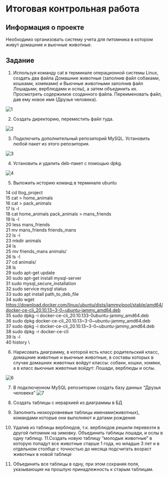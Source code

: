 # Итоговая контрольная работа #

## Информация о проекте ##
Необходимо организовать систему учета для питомника в котором живут
домашние и вьючные животные.

## Задание ##
1. Используя команду cat в терминале операционной системы Linux, создать
   два файла Домашние животные (заполнив файл собаками, кошками,
   хомяками) и Вьючные животными заполнив файл Лошадьми, верблюдами и
   ослы), а затем объединить их. Просмотреть содержимое созданного файла.
   Переименовать файл, дав ему новое имя (Друзья человека).

![1](/home/t/Документы/Itog_project/screens/1.png)

2. Создать директорию, переместить файл туда.

![2](/home/t/Документы/Itog_project/screens/2.png)

3. Подключить дополнительный репозиторий MySQL. Установить любой пакет
   из этого репозитория.

![3](/home/t/Документы/Itog_project/screens/3.png)

4. Установить и удалить deb-пакет с помощью dpkg.

![4](/home/t/Документы/Itog_project/screens/4.png)

5. Выложить историю команд в терминале ubuntu

 14  cd Itog_project \
   15  cat > home_animals \
   16  cat > pack_animals \
   17  ls -l \
   18  cat home_animals pack_animals > mans_friends \
   19  ls -l \
   20  less mans_friends \
   21  mv mans_friends friends_mans \
   22  ls -l \
   23  mkdir animals \
   24  ls \
   25  mv friends_mans animals/ \
   26  ls -l \
   27  cd animals/ \
   28  ls \
   29  sudo apt-get update \
   30  sudo apt-get install mysql-server \
   31  sudo mysql_secure_installation \
   32  sudo service mysql status \
   33  sudo apt install path_to_deb_file \
   34  sudo wget https://download.docker.com/linux/ubuntu/dists/jammy/pool/stable/amd64/docker-ce-cli_20.10.13~3-0~ubuntu-jammy_amd64.deb \
   35  sudo dpkg -i docker-ce-cli_20.10.133-0ubuntu-jammy_amd64.deb \
   36  sudo dpkg docker-ce-cli_20.10.13~3-0~ubuntu-jammy_amd64.deb \
   37  sudo dpkg -i  docker-ce-cli_20.10.13~3-0~ubuntu-jammy_amd64.deb \
   38  sudo dpkg -r docker-ce-cli \
   39  ls -l \
   40  history \ 

6. Нарисовать диаграмму, в которой есть класс родительский класс, домашние
   животные и вьючные животные, в составы которых в случае домашних
   животных войдут классы: собаки, кошки, хомяки, а в класс вьючные животные
   войдут: Лошади, верблюды и ослы.

![6](https://github.com/TatianaHoza/Itog_project/assets/91697673/0ab27857-a8e5-41f9-9449-80eee1c09b8b)

7. В подключенном MySQL репозитории создать базу данных “Друзья
   человека”
   ![7](/home/t/Документы/Itog_project/screens/7)

8. Создать таблицы с иерархией из диаграммы в БД
9. Заполнить низкоуровневые таблицы именами(животных), командами
   которые они выполняют и датами рождения
10. Удалив из таблицы верблюдов, т.к. верблюдов решили перевезти в другой
    питомник на зимовку. Объединить таблицы лошади, и ослы в одну таблицу.
    11.Создать новую таблицу “молодые животные” в которую попадут все
    животные старше 1 года, но младше 3 лет и в отдельном столбце с точностью
    до месяца подсчитать возраст животных в новой таблице
12. Объединить все таблицы в одну, при этом сохраняя поля, указывающие на
    прошлую принадлежность к старым таблицам.
